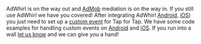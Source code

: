 AdWhirl is on the way out and [AdMob](AdMob) mediation is on the way in. If you still use AdWhirl we have you covered!
After integrating AdWhirl [Android](https://www.adwhirl.com/doc/android/AdWhirlAndroidSDKSetup.html),
[iOS](https://www.adwhirl.com/doc/ios/AdWhirliOSSDKSetup.html))
you just need to set up a [custom event](http://code.google.com/p/adwhirl/wiki/CustomEvents)
for Tap for Tap. We have some code examples for handling custom events on
[Android](https://gist.github.com/3890004) and [iOS](https://gist.github.com/3890013).
If you run into a wall [let us know](http://tapfortap.zendesk.com) and we can give you a hand!
